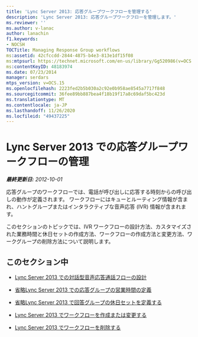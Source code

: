 ```yaml
---
title: 'Lync Server 2013: 応答グループワークフローを管理する'
description: 'Lync Server 2013: 応答グループワークフローを管理します。'
ms.reviewer: ''
ms.author: v-lanac
author: lanachin
f1.keywords:
- NOCSH
TOCTitle: Managing Response Group workflows
ms:assetid: 42cfccdd-2844-4875-b4e3-813e1df15f08
ms:mtpsurl: https://technet.microsoft.com/en-us/library/Gg520986(v=OCS.15)
ms:contentKeyID: 48183974
ms.date: 07/23/2014
manager: serdars
mtps_version: v=OCS.15
ms.openlocfilehash: 2223fed2b5b030a2c92e0b958ae8545a7717f848
ms.sourcegitcommit: 36fee89bb887bea4f18b19f17a8c69daf5bc423d
ms.translationtype: MT
ms.contentlocale: ja-JP
ms.lasthandoff: 11/26/2020
ms.locfileid: "49437225"
---
```

# <a name="managing-response-group-workflows-in-lync-server-2013"></a>Lync Server 2013 での応答グループワークフローの管理

<div data-xmlns="http://www.w3.org/1999/xhtml">

<div class="topic" data-xmlns="http://www.w3.org/1999/xhtml" data-msxsl="urn:schemas-microsoft-com:xslt" data-cs="https://msdn.microsoft.com/">

<div data-asp="https://msdn2.microsoft.com/asp">



</div>

<div id="mainSection">

<div id="mainBody">

<span> </span>

_**最終更新日:** 2012-10-01_

応答グループのワークフローでは、電話が呼び出しに応答する時刻からの呼び出しの動作が定義されます。 ワークフローにはキューとルーティング情報が含まれ、ハントグループまたはインタラクティブな音声応答 (IVR) 情報が含まれます。

このセクションのトピックでは、IVR ワークフローの設計方法、カスタマイズされた業務時間と休日セットの作成方法、ワークフローの作成方法と変更方法、ワークグループの削除方法について説明します。

<div>

## <a name="in-this-section"></a>このセクション中

  - [Lync Server 2013 での対話型音声応答通話フローの設計](lync-server-2013-design-interactive-voice-response-call-flows.md)

  - [省略Lync Server 2013 での応答グループの営業時間の定義](lync-server-2013-optional-define-response-group-business-hours.md)

  - [省略Lync Server 2013 で回答グループの休日セットを定義する](lync-server-2013-optional-define-response-group-holiday-sets.md)

  - [Lync Server 2013 でワークフローを作成または変更する](lync-server-2013-create-or-modify-a-workflow.md)

  - [Lync Server 2013 でワークフローを削除する](lync-server-2013-delete-a-workflow.md)

</div>

</div>

<span> </span>

</div>

</div>

</div>

